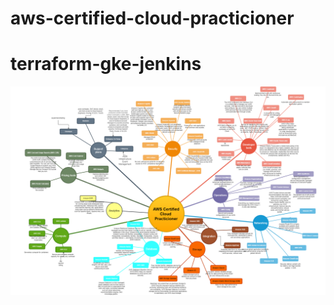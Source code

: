 # aws-certified-cloud-practicioner

# terraform-gke-jenkins
![diagram](mindmap.drawio.png?raw=true "Title")
